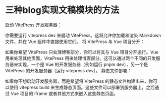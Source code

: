 # 三种blog实现文稿模块的方法

启动 VitePress 开发服务器：

你需要运行 vitepress dev 来启动 VitePress。这将允许你加载和渲染 Markdown 文件，并在 Vue 组件中直接使用它们。
将 VitePress 与 Vue 项目分开：

如果你希望 VitePress 只处理博客部分，你可以将其与 Vue 项目分开运行。Vue 用来处理其他页面，VitePress 用来处理博客部分。这可以通过两个不同的开发服务器来实现，一个是 Vue 的开发服务器（例如运行 pnpm dev），另一个是 VitePress 的开发服务器（运行 vitepress dev）。
静态文件部署：

如果你不想启动开发服务器，而是希望将 VitePress 的静态文件构建出来，你可以使用 vitepress build 来生成静态页面。这些文件可以部署到服务器上，之后通过 Vue 项目的 iframe 或者其他方式来嵌入这些静态页面。
